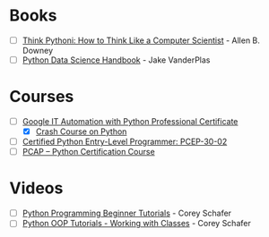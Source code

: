# Books

- [ ] [Think Pythoni: How to Think Like a Computer Scientist](https://greenteapress.com/thinkpython2/html/index.html) - Allen B. Downey
- [ ] [Python Data Science Handbook](https://jakevdp.github.io/PythonDataScienceHandbook/) - Jake VanderPlas

# Courses

- [ ] [Google IT Automation with Python Professional Certificate](https://www.coursera.org/google-certificates/it-automation-certificate)
    - [x] [Crash Course on Python](https://www.coursera.org/learn/python-crash-course)
- [ ] [Certified Python Entry-Level Programmer: PCEP-30-02](https://kodekloud.com/courses/python-entry-level-programmer-certification/)
- [ ] [PCAP – Python Certification Course](https://kodekloud.com/courses/certified-associate-in-python-programming/)

# Videos

- [ ] [Python Programming Beginner Tutorials](https://www.youtube.com/playlist?list=PL-osiE80TeTskrapNbzXhwoFUiLCjGgY7) - Corey Schafer
- [ ] [Python OOP Tutorials - Working with Classes](https://www.youtube.com/playlist?list=PL-osiE80TeTsqhIuOqKhwlXsIBIdSeYtc) - Corey Schafer
